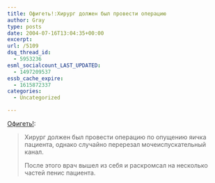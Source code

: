 ```yaml
---
title: Офигеть!:Хирург должен был провести операцию
author: Gray
type: posts
date: 2004-07-16T13:04:35+00:00
excerpt:
url: /5109
dsq_thread_id:
  - 5953236
esml_socialcount_LAST_UPDATED:
  - 1497209537
essb_cache_expire:
  - 1615872337
categories:
  - Uncategorized

---
```








<a href="http://www.korrespondent.net/main/98228" target="_blank">Офигеть!</a>:

> Хирург должен был провести операцию по опущению яичка пациента, однако случайно перерезал мочеиспускательный канал.
> 
> После этого врач вышел из себя и раскромсал на несколько частей пенис пациента.